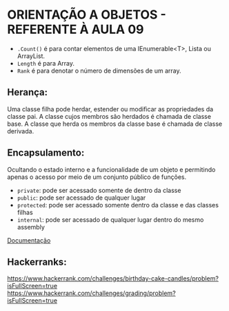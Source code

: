 # ORIENTAÇÃO A OBJETOS - REFERENTE À AULA 09

- `.Count()` é para contar elementos de uma IEnumerable\<T>, Lista ou ArrayList.
- `Length` é para Array.
- `Rank` é para denotar o número de dimensões de um array.

## Herança:

Uma classe filha pode herdar, estender ou modificar as propriedades da classe pai. A classe cujos membros são herdados é chamada de classe base. A classe que herda os membros da classe base é chamada de classe derivada.


## Encapsulamento:

Ocultando o estado interno e a funcionalidade de um objeto e permitindo apenas o acesso por meio de um conjunto público de funções.

- `private`: pode ser acessado somente de dentro da classe 
- `public`: pode ser acessado de qualquer lugar
- `protected`: pode ser acessado somente dentro da classe e das classes filhas
- `internal`: pode ser acessado de qualquer lugar dentro do mesmo assembly

[Documentação](https://docs.microsoft.com/pt-br/dotnet/csharp/fundamentals/tutorials/oop)


## Hackerranks:

https://www.hackerrank.com/challenges/birthday-cake-candles/problem?isFullScreen=true
https://www.hackerrank.com/challenges/grading/problem?isFullScreen=true